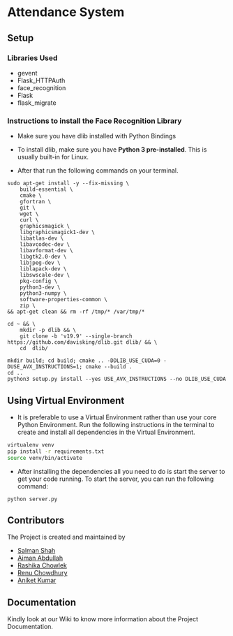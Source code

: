 # Attendance System

## Setup

### Libraries Used
* gevent
* Flask_HTTPAuth
* face_recognition
* Flask
* flask_migrate

### Instructions to install the Face Recognition Library

* Make sure you have dlib installed with Python Bindings

* To install dlib, make sure you have **Python 3 pre-installed**. This is usually built-in for Linux.

* After that run the following commands on your terminal.
```
sudo apt-get install -y --fix-missing \
    build-essential \
    cmake \
    gfortran \
    git \
    wget \
    curl \
    graphicsmagick \
    libgraphicsmagick1-dev \
    libatlas-dev \
    libavcodec-dev \
    libavformat-dev \
    libgtk2.0-dev \
    libjpeg-dev \
    liblapack-dev \
    libswscale-dev \
    pkg-config \
    python3-dev \
    python3-numpy \
    software-properties-common \
    zip \
&& apt-get clean && rm -rf /tmp/* /var/tmp/*
```

```
cd ~ && \
    mkdir -p dlib && \
    git clone -b 'v19.9' --single-branch https://github.com/davisking/dlib.git dlib/ && \
    cd  dlib/ 
```

```
mkdir build; cd build; cmake .. -DDLIB_USE_CUDA=0 -DUSE_AVX_INSTRUCTIONS=1; cmake --build .
cd ..
python3 setup.py install --yes USE_AVX_INSTRUCTIONS --no DLIB_USE_CUDA
```

## Using Virtual Environment

* It is preferable to use a Virtual Environment rather than use your core Python Environment. Run the following instructions in the terminal to create and install all dependencies in the Virtual Environment.

```bash
virtualenv venv
pip install -r requirements.txt
source venv/bin/activate
```

* After installing the dependencies all you need to do is start the server to get your code running. To start the server, you can run the following command:
```
python server.py
```

## Contributors
The Project is created and maintained by 
* [Salman Shah](https://github.com/salman-bhai)
* [Aiman Abdullah](https://github.com/aimananees)
* [Rashika Chowlek](https://github.com/rashika)
* [Renu Chowdhury](https://github.com/RenuChowdhury)
* [Aniket Kumar](https://github.com/aniket)

## Documentation
Kindly look at our Wiki to know more information about the Project Documentation.